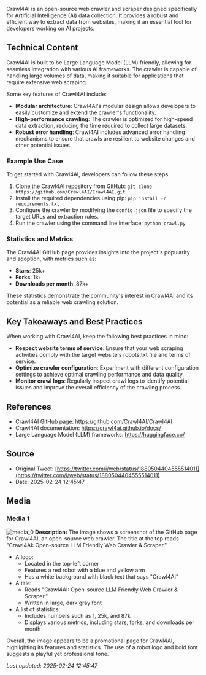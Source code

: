 Crawl4AI is an open-source web crawler and scraper designed specifically for Artificial Intelligence (AI) data collection. It provides a robust and efficient way to extract data from websites, making it an essential tool for developers working on AI projects.

## Technical Content
Crawl4AI is built to be Large Language Model (LLM) friendly, allowing for seamless integration with various AI frameworks. The crawler is capable of handling large volumes of data, making it suitable for applications that require extensive web scraping.

Some key features of Crawl4AI include:

* **Modular architecture**: Crawl4AI's modular design allows developers to easily customize and extend the crawler's functionality.
* **High-performance crawling**: The crawler is optimized for high-speed data extraction, reducing the time required to collect large datasets.
* **Robust error handling**: Crawl4AI includes advanced error handling mechanisms to ensure that crawls are resilient to website changes and other potential issues.

### Example Use Case
To get started with Crawl4AI, developers can follow these steps:

1. Clone the Crawl4AI repository from GitHub: `git clone https://github.com/Crawl4AI/Crawl4AI.git`
2. Install the required dependencies using pip: `pip install -r requirements.txt`
3. Configure the crawler by modifying the `config.json` file to specify the target URLs and extraction rules.
4. Run the crawler using the command line interface: `python crawl.py`

### Statistics and Metrics
The Crawl4AI GitHub page provides insights into the project's popularity and adoption, with metrics such as:

* **Stars**: 25k+
* **Forks**: 1k+
* **Downloads per month**: 87k+

These statistics demonstrate the community's interest in Crawl4AI and its potential as a reliable web crawling solution.

## Key Takeaways and Best Practices
When working with Crawl4AI, keep the following best practices in mind:

* **Respect website terms of service**: Ensure that your web scraping activities comply with the target website's robots.txt file and terms of service.
* **Optimize crawler configuration**: Experiment with different configuration settings to achieve optimal crawling performance and data quality.
* **Monitor crawl logs**: Regularly inspect crawl logs to identify potential issues and improve the overall efficiency of the crawling process.

## References
* Crawl4AI GitHub page: <https://github.com/Crawl4AI/Crawl4AI>
* Crawl4AI documentation: <https://crawl4ai.github.io/docs/>
* Large Language Model (LLM) frameworks: <https://huggingface.co/>
## Source

- Original Tweet: [https://twitter.com/i/web/status/1880504404555514011](https://twitter.com/i/web/status/1880504404555514011)
- Date: 2025-02-24 12:45:47


## Media

### Media 1
![media_0](./media_0.jpg)
**Description:** The image shows a screenshot of the GitHub page for Crawl4AI, an open-source web crawler. The title at the top reads "Crawl4AI: Open-source LLM Friendly Web Crawler & Scraper."

* A logo:
	+ Located in the top-left corner
	+ Features a red robot with a blue and yellow arm
	+ Has a white background with black text that says "Crawl4AI"
* A title:
	+ Reads "Crawl4AI: Open-source LLM Friendly Web Crawler & Scraper."
	+ Written in large, dark gray font
* A list of statistics:
	+ Includes numbers such as 1, 25k, and 87k
	+ Displays various metrics, including stars, forks, and downloads per month

Overall, the image appears to be a promotional page for Crawl4AI, highlighting its features and statistics. The use of a robot logo and bold font suggests a playful yet professional tone.

*Last updated: 2025-02-24 12:45:47*